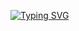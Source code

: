 [![Typing SVG](https://readme-typing-svg.demolab.com?font=PT+Mono&color=43AFA2&lines=Hi+there+%F0%9F%91%8B)](https://git.io/typing-svg)

<!--
**FlynnTaggart/FlynnTaggart** is a ✨ _special_ ✨ repository because its `README.md` (this file) appears on your GitHub profile.

Here are some ideas to get you started:

- 🔭 I’m currently working on ...
- 🌱 I’m currently learning ...
- 👯 I’m looking to collaborate on ...
- 🤔 I’m looking for help with ...
- 💬 Ask me about ...
- 📫 How to reach me: ...
- 😄 Pronouns: ...
- ⚡ Fun fact: ...
-->
